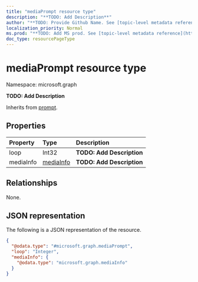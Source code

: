 ```yaml
---
title: "mediaPrompt resource type"
description: "**TODO: Add Description**"
author: "**TODO: Provide Github Name. See [topic-level metadata reference](https://msgo.azurewebsites.net/add/document/guidelines/metadata.html#topic-level-metadata)**"
localization_priority: Normal
ms.prod: "**TODO: Add MS prod. See [topic-level metadata reference](https://msgo.azurewebsites.net/add/document/guidelines/metadata.html#topic-level-metadata)**"
doc_type: resourcePageType
---
```


# mediaPrompt resource type

Namespace: microsoft.graph



**TODO: Add Description**


Inherits from [prompt](../resources/prompt.md).

## Properties
|Property|Type|Description|
|:---|:---|:---|
|loop|Int32|**TODO: Add Description**|
|mediaInfo|[mediaInfo](../resources/mediainfo.md)|**TODO: Add Description**|

## Relationships
None.

## JSON representation
The following is a JSON representation of the resource.
<!-- {
  "blockType": "resource",
  "@odata.type": "microsoft.graph.mediaPrompt"
}
-->
``` json
{
  "@odata.type": "#microsoft.graph.mediaPrompt",
  "loop": "Integer",
  "mediaInfo": {
    "@odata.type": "microsoft.graph.mediaInfo"
  }
}
```

